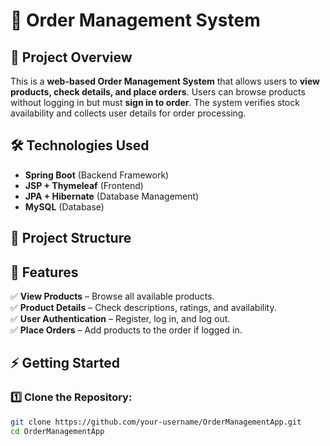 # 🛒 Order Management System

## 📌 Project Overview
This is a **web-based Order Management System** that allows users to **view products, check details, and place orders**. Users can browse products without logging in but must **sign in to order**. The system verifies stock availability and collects user details for order processing.

## 🛠️ Technologies Used
- **Spring Boot** (Backend Framework)
- **JSP + Thymeleaf** (Frontend)
- **JPA + Hibernate** (Database Management)
- **MySQL** (Database)

## 📂 Project Structure

## 🚀 Features
✅ **View Products** – Browse all available products.  
✅ **Product Details** – Check descriptions, ratings, and availability.  
✅ **User Authentication** – Register, log in, and log out.  
✅ **Place Orders** – Add products to the order if logged in.  

## ⚡ Getting Started
### 1️⃣ Clone the Repository:
```sh
git clone https://github.com/your-username/OrderManagementApp.git
cd OrderManagementApp
